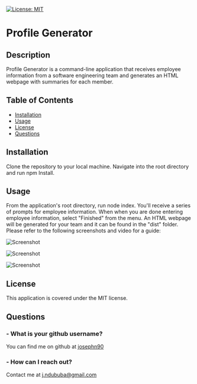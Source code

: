 
[![License: MIT](https://img.shields.io/badge/License-MIT-yellow.svg)](https://opensource.org/licenses/MIT)
# Profile Generator

## Description 

Profile Generator is a command-line application that receives employee information from a software engineering team and generates an HTML webpage with summaries for each member.

## Table of Contents

* [Installation](#installation)
* [Usage](#usage)
* [License](#license)
* [Questions](#questions)

## Installation

Clone the repository to your local machine. Navigate into the root directory and run npm Install.

## Usage

From the application's root directory, run node index. You'll receive a series of prompts for employee information. When when you are done entering employee information, select "Finished" from the menu. An HTML webpage will be generated for your team and it can be found in the "dist" folder. Please refer to the following screenshots and video for a guide:

![Screenshot](https://i.imgur.com/Vf4HkDq.jpg)

![Screenshot](https://i.imgur.com/uZ8e0O7.jpg)

![Screenshot](https://i.imgur.com/FSZFX05.jpg)

## License

This application is covered under the MIT license.

## Questions

### - What is your github username?

You can find me on github at [josephn90](https://github.com/josephn90)

### - How can I reach out?

Contact me at <j.ndububa@gmail.com>
